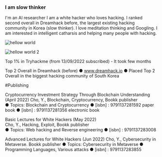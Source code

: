 ### I am slow thinker 

I'm an AI researcher 
I am a white hacker who loves hacking. I ranked second overall in Dreamhack before, the largest existing hacking community in Korea (slow thinker). 
I love meditation thinking and Googling.
I am interested in intelligent catharsis and helping many people with hacking.

![hellow world](https://user-images.githubusercontent.com/80503808/222874696-4322342f-2aff-4426-971c-dae66ded8d0b.png)

![hellow world 2](https://user-images.githubusercontent.com/80503808/222874700-341555b3-d057-49be-a968-8c085f84c2f7.png)


Top 1% in Tryhackme  (from 13/09/2022 subscribed) - It took few months


Top 2 Overall in Dreamhack (before) 
● www.dreamhack.io
● Placed Top 2 Overall in the biggest hacking community of South Korea

#Publishing

Cryptocurrency Investment Strategy Through Blockchain Understanding (April 2022)
Cho, Y., Blockchain, Cryptocurrency, Bookk publisher    
● Topics: Blockchain and Cryptocurrency
● [isbn] : 9791137281592  paper book
● [isbn] : 9791137281356  electronic book


Basic Lectures for White Hackers (May 2022)  
Cho, Y., Hacking, Exploit, Bookk publisher    
● Topics: Web hacking and Reverse engineering 
● [isbn] : 9791137283008  


Advanced Lectures for White Hackers (Jun 2022)
Cho, Y., Cybersecurity in Metaverse. Bookk publisher
● Topics: Cybersecurity in Metaverse
● Programming Languages, Various attacks
● [isbn] : 9791137283855


<!--
**hero-rq/hero-rq** is a ✨ _special_ ✨ repository because its `README.md` (this file) appears on your GitHub profile.
